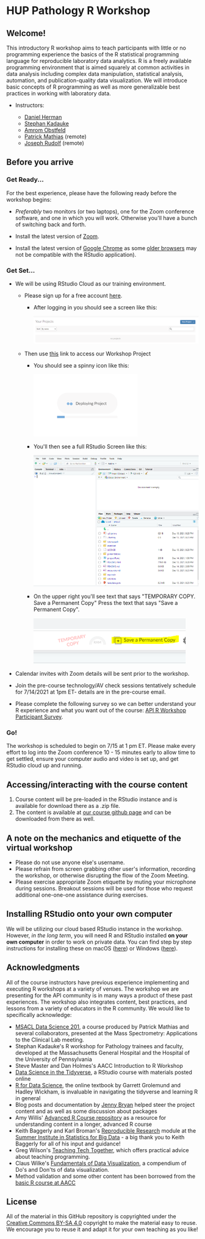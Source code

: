 # HUP Pathology R Workshop

## Welcome!

This introductory R workshop aims to teach participants with little or no programming experience the basics of the R statistical programming language for reproducible laboratory data analytics. R is a freely available programming environment that is aimed squarely at common activities in data analysis including complex data manipulation, statistical analysis, automation, and publication-quality data visualization. We will introduce basic concepts of R programming as well as more generalizable best practices in working with laboratory data.

-   Instructors:

    -   [Daniel Herman](http://pathology.med.upenn.edu/department/people/906/daniel-s-herman)
    -   [Stephan Kadauke](https://www.linkedin.com/in/skadauke/)
    -   [Amrom Obstfeld](https://www.chop.edu/doctors/obstfeld-amron)
    -   [Patrick Mathias](https://www.linkedin.com/in/pcmathias/) (remote)
    -   [Joseph Rudolf](https://healthcare.utah.edu/fad/mddetail.php?physicianID=u6005682&name=joseph-w-rudolf) (remote)

## Before you arrive

### Get Ready...

For the best experience, please have the following ready before the workshop begins:

-   *Preferably* two monitors (or two laptops), one for the Zoom conference software, and one in which you will work. Otherwise you'll have a bunch of switching back and forth.

-   Install the latest version of [Zoom](https://zoom.us/download).

-   Install the latest version of [Google Chrome](https://www.google.com/chrome/) as some [older browsers](https://support.rstudio.com/hc/en-us/articles/227449447-Supported-browsers-for-RStudio-Connect) may not be compatible with the RStudio application).

### Get Set...

-   We will be using RStudio Cloud as our training environment.

    -   Please sign up for a free account [here](https://rstudio.cloud/).

        -   After logging in you should see a screen like this:

            ![](www/default.png)

    -   Then use [this](https://rstudio.cloud/project/3364717 "Rstudio Cloud") link to access our Workshop Project

        -   You should see a spinny icon like this:

            <img src="www/deploying.png" width="273"/>

        -   You'll then see a full RStudio Screen like this:

            ![](www/rstudio.PNG)

        -   On the upper right you'll see text that says "TEMPORARY COPY. Save a Permanent Copy" Press the text that says "Save a Permanent Copy".

            ![](www/temp.png)

-   Calendar invites with Zoom details will be sent prior to the workshop.

-   Join the pre-course technology/AV check sessions tentatively schedule for 7/14/2021 at 1pm ET- details are in the pre-course email.

-   Please complete the following survey so we can better understand your R experience and what you want out of the course: [API R Workshop Participant Survey](https://forms.gle/Xe3U71ZBZRmrP2E87).

### Go!

The workshop is scheduled to begin on 7/15 at 1 pm ET. Please make every effort to log into the Zoom conference 10 - 15 minutes early to allow time to get settled, ensure your computer audio and video is set up, and get RStudio cloud up and running.

## Accessing/interacting with the course content

1.  Course content will be pre-loaded in the RStudio instance and is available for download there as a .zip file.
2.  The content is available at [our course github page](https://github.com/amromeo/api_r2021) and can be downloaded from there as well.

## A note on the mechanics and etiquette of the virtual workshop

-   Please do not use anyone else's username.
-   Please refrain from screen grabbing other user's information, recording the workshop, or otherwise disrupting the flow of the Zoom Meeting.
-   Please exercise appropriate Zoom etiquette by muting your microphone during sessions. Breakout sessions will be used for those who request additional one-one-one assistance during exercises.

## Installing RStudio onto your own computer

We will be utilizing our cloud based RStudio instance in the workshop. However, *in the long term*, you will need R and RStudio installed **on your own computer** in order to work on private data. You can find step by step instructions for installing these on macOS ([here](https://www.youtube.com/watch?v=GM88tYlEy_g)) or Windows ([here](https://www.youtube.com/watch?v=JRKmZK5-6aE)).

## Acknowledgments

All of the course instructors have previous experience implementing and executing R workshops at a variety of venues. The workshop we are presenting for the API community is in many ways a product of these past experiences. The workshop also integrates content, best practices, and lessons from a variety of educators in the R community. We would like to specifically acknowledge:

-   [MSACL Data Science 201](https://github.com/pcmathias/MSACL-intermediate-R-course), a course produced by Patrick Mathias and several collaborators, presented at the Mass Spectrometry: Applications to the Clinical Lab meeting.
-   Stephan Kadauke's R workshop for Pathology trainees and faculty, developed at the Massachusetts General Hospital and the Hospital of the University of Pennsylvania
-   Steve Master and Dan Holmes's AACC Introduction to R Workshop
-   [Data Science in the Tidyverse](https://github.com/AmeliaMN/data-science-in-tidyverse), a RStudio course with materials posted online
-   [R for Data Science](http://r4ds.had.co.nz/index.html), the online textbook by Garrett Grolemund and Hadley Wickham, is invaluable in navigating the tidyverse and learning R in general
-   Blog posts and documentation by [Jenny Bryan](https://github.com/jennybc) helped steer the project content and as well as some discussion about packages
-   Amy Willis' [Advanced R Course repository](https://github.com/adw96/biostat561) as a resource for understanding content in a longer, advanced R course
-   Keith Baggerly and Karl Broman's [Reproducible Research](https://github.com/kabagg/sisbid_2018_rr) module at the [Summer Institute in Statistics for Big Data](https://www.biostat.washington.edu/suminst/sisbid) - a big thank you to Keith Baggerly for all of his input and guidance!
-   Greg Wilson's [Teaching Tech Together](http://teachtogether.tech/en/), which offers practical advice about teaching programming.
-   Claus Wilke's [Fundamentals of Data Visualization](https://serialmentor.com/dataviz/), a compendium of Do's and Don'ts of data visualization.
-   Method validation and some other content has been borrowed from the [basic R course at AACC](https://github.com/pcmathias/AACC-Introduction-to-R)

## License

All of the material in this GitHub repository is copyrighted under the [Creative Commons BY-SA 4.0](https://creativecommons.org/licenses/by-sa/4.0/) copyright to make the material easy to reuse. We encourage you to reuse it and adapt it for your own teaching as you like!
